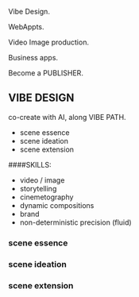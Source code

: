 Vibe Design.

WebAppts.

Video Image production.

Business apps.

Become a PUBLISHER.

## VIBE DESIGN

co-create with AI, along VIBE PATH.

- scene essence
- scene ideation
- scene extension

####SKILLS:
- video / image
- storytelling
- cinemetography
- dynamic compositions
- brand
- non-deterministic precision (fluid)

### scene essence
### scene ideation
### scene extension